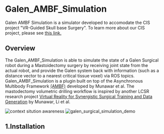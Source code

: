 # Galen_AMBF_Simulation
Galen AMBF Simulation is a simulator developed to accomodate the CIS project "VR-Guided Skull base Surgery".
To learn more about our CIS project, please see [this link.](https://ciis.lcsr.jhu.edu/doku.php?id=courses:456)  

## Overview  
The Galen_AMBF_Simulation is able to simulate the state of a Galen Surgical robot during a Mastoidectomy surgery by receiving joint state from
the actual robot, and provide the Galen system back with information (such as a distance vector to a nearest critical tissue voxel) via ROS topics.  
Galen_AMBF_Simulation is a plugin built on top of the Asynchronous Multibody Framework [(AMBF)](https://github.com/WPI-AIM/ambf) developed by Munawar et al.
The mastodectomy volumetric drilling workflow is inspired by another LCSR research project
 [Virtual Reality for Synergistic Surgical Training and Data Generation](https://github.com/APLunch/volumetric_drilling) by Munawar, Li et al.

![context sitution awareness](https://user-images.githubusercontent.com/60408626/164073904-7d5099a9-91eb-4f87-9a58-afb5f7f9a113.png)
![galen_surgical_simulation_demo](https://user-images.githubusercontent.com/60408626/164074275-fddd474c-8137-4035-bc28-1b047c11ec80.png)

## 1.Installation

